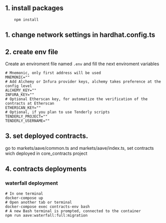 ## 1. install packages
```
    npm install
```

## 1. change network settings in hardhat.config.ts

## 2. create env file
Create an enviroment file named `.env` and fill the next enviroment variables

```
# Mnemonic, only first address will be used
MNEMONIC=""
# Add Alchemy or Infura provider keys, alchemy takes preference at the config level
ALCHEMY_KEY=""
INFURA_KEY=""
# Optional Etherscan key, for automatize the verification of the contracts at Etherscan
ETHERSCAN_KEY=""
# Optional, if you plan to use Tenderly scripts
TENDERLY_PROJECT=""
TENDERLY_USERNAME=""
```

## 3. set deployed contracts.
go to markets/aave/common.ts and markets/aave/index.ts, set contracts wich deployed in core_contracts project


## 4. contracts deployments
### waterfall deployment

```
# In one terminal
docker-compose up
# Open another tab or terminal
docker-compose exec contracts-env bash
# A new Bash terminal is prompted, connected to the container
npm run aave:waterfall:full:migration
```
